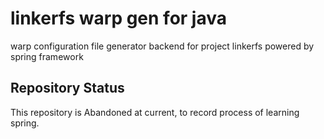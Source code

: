 # linkerfs warp gen for java

warp configuration file generator backend for project linkerfs powered by spring framework

## Repository Status

This repository is Abandoned at current, to record process of learning spring.
